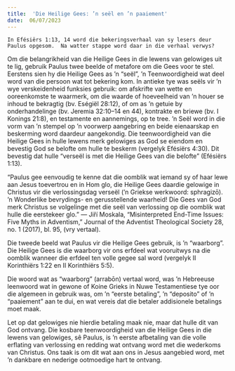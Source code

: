 ```yaml
---
title:  'Die Heilige Gees: ’n seël en ’n paaiement'
date:  06/07/2023
---
```


`In Efésiërs 1:13, 14 word die bekeringsverhaal van sy lesers deur Paulus opgesom.  Na watter stappe word daar in die verhaal verwys?`

Om die belangrikheid van die Heilige Gees in die lewens van gelowiges uit te lig, gebruik Paulus twee beelde of metafore om die Gees voor te stel. Eerstens sien hy die Heilige Gees as ’n “seël”, ’n Teenwoordigheid wat deel word van die persoon wat tot bekering kom. In antieke tye was seëls vir ’n wye verskeidenheid funksies gebruik: om afskrifte van wette en ooreenkomste te waarmerk, om die waarde of hoeveelheid van ’n houer se inhoud te bekragtig (bv. Eségiël 28:12), of om as ’n getuie by onderhandelinge (bv. Jeremia 32:10–14 en 44), kontrakte en briewe (bv. I Konings 21:8), en testamente en aannemings, op te tree. ’n Seël word in die vorm van ’n stempel op ’n voorwerp aangebring en beide eienaarskap en beskerming word daardeur aangekondig. Die teenwoordigheid van die Heilige Gees in hulle lewens merk gelowiges as God se eiendom en bevestig God se belofte om hulle te beskerm (vergelyk Efésiërs 4:30). Dit bevestig dat hulle  “verseël is met die Heilige Gees van die belofte” (Efésiërs 1:13).

“Paulus gee eenvoudig te kenne dat die oomblik wat iemand sy of haar lewe aan Jesus toevertrou en in Hom glo, die Heilige Gees daardie gelowige in Christus vir die verlossingsdag verseël (’n Griekse werkwoord: sphragizō). ’n Wonderlike bevrydings- en gerusstellende waarheid! Die Gees van God merk Christus se volgelinge met die seël van verlossing op die oomblik wat hulle die eerstekeer glo.” — Jiří Moskala, “Misinterpreted End-Time Issues: Five Myths in Adventism,” Journal of the Adventist Theological Society 28, no. 1 (2017), bl. 95, (vry vertaal).

Die tweede beeld wat Paulus vir die Heilige Gees gebruik, is ’n “waarborg”. Die Heilige Gees is die waarborg vir ons erfdeel wat vooruitwys na die oomblik wanneer die erfdeel ten volle gegee sal word (vergelyk II Korinthiërs 1:22 en II Korinthiërs 5:5).

Die woord wat as  “waarborg” (arrabōn) vertaal word, was ’n Hebreeuse leenwoord wat in gewone of Koine Grieks in Nuwe Testamentiese tye oor die algemeen in gebruik was, om ’n “eerste betaling”, ’n “deposito” of ’n “paaiement” aan te dui, en wat vereis dat die betaler addisionele betalings moet maak.

Let op dat gelowiges nie hierdie betaling maak nie, maar dat hulle dit van God ontvang. Die kosbare teenwoordigheid van die Heilige Gees in die lewens van gelowiges, sê Paulus, is ’n eerste afbetaling van die volle erflating van verlossing en redding wat ontvang word met die wederkoms van Christus.  Ons taak is om dit wat aan ons in Jesus aangebied word, met ’n dankbare en nederige ootmoedige hart te ontvang.